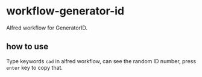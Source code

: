 # workflow-generator-id

Alfred workflow for GeneratorID.

## how to use

Type keywords `cad` in alfred workflow, can see the random ID number, press `enter` key to copy that.
